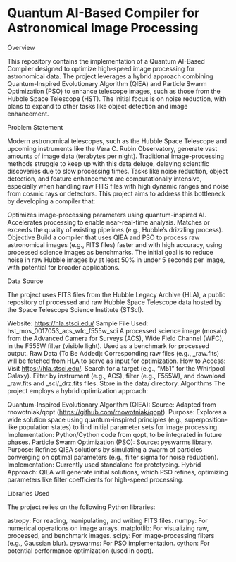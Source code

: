 # Quantum AI-Based Compiler for Astronomical Image Processing
Overview

This repository contains the implementation of a Quantum AI-Based Compiler designed to optimize high-speed image processing for astronomical data. The project leverages a hybrid approach combining Quantum-Inspired Evolutionary Algorithm (QIEA) and Particle Swarm Optimization (PSO) to enhance telescope images, such as those from the Hubble Space Telescope (HST). The initial focus is on noise reduction, with plans to expand to other tasks like object detection and image enhancement.

Problem Statement

Modern astronomical telescopes, such as the Hubble Space Telescope and upcoming instruments like the Vera C. Rubin Observatory, generate vast amounts of image data (terabytes per night). Traditional image-processing methods struggle to keep up with this data deluge, delaying scientific discoveries due to slow processing times. Tasks like noise reduction, object detection, and feature enhancement are computationally intensive, especially when handling raw FITS files with high dynamic ranges and noise from cosmic rays or detectors. This project aims to address this bottleneck by developing a compiler that:

Optimizes image-processing parameters using quantum-inspired AI.
Accelerates processing to enable near-real-time analysis.
Matches or exceeds the quality of existing pipelines (e.g., Hubble’s drizzling process).
Objective
Build a compiler that uses QIEA and PSO to process raw astronomical images (e.g., FITS files) faster and with high accuracy, using processed science images as benchmarks. The initial goal is to reduce noise in raw Hubble images by at least 50% in under 5 seconds per image, with potential for broader applications.

Data Source

The project uses FITS files from the Hubble Legacy Archive (HLA), a public repository of processed and raw Hubble Space Telescope data hosted by the Space Telescope Science Institute (STScI).

Website: https://hla.stsci.edu/
Sample File Used: hst_mos_0017053_acs_wfc_f555w_sci
A processed science image (mosaic) from the Advanced Camera for Surveys (ACS), Wide Field Channel (WFC), in the F555W filter (visible light).
Used as a benchmark for processed output.
Raw Data (To Be Added): Corresponding raw files (e.g., _raw.fits) will be fetched from HLA to serve as input for optimization.
How to Access:
Visit https://hla.stsci.edu/.
Search for a target (e.g., “M51” for the Whirlpool Galaxy).
Filter by instrument (e.g., ACS), filter (e.g., F555W), and download _raw.fits and _sci/_drz.fits files.
Store in the data/ directory.
Algorithms
The project employs a hybrid optimization approach:

Quantum-Inspired Evolutionary Algorithm (QIEA):
Source: Adapted from rnowotniak/qopt (https://github.com/rnowotniak/qopt).
Purpose: Explores a wide solution space using quantum-inspired principles (e.g., superposition-like population states) to find initial parameter sets for image processing.
Implementation: Python/Cython code from qopt, to be integrated in future phases.
Particle Swarm Optimization (PSO):
Source: pyswarms library.
Purpose: Refines QIEA solutions by simulating a swarm of particles converging on optimal parameters (e.g., filter sigma for noise reduction).
Implementation: Currently used standalone for prototyping.
Hybrid Approach: QIEA will generate initial solutions, which PSO refines, optimizing parameters like filter coefficients for high-speed processing.

Libraries Used

The project relies on the following Python libraries:

astropy: For reading, manipulating, and writing FITS files.
numpy: For numerical operations on image arrays.
matplotlib: For visualizing raw, processed, and benchmark images.
scipy: For image-processing filters (e.g., Gaussian blur).
pyswarms: For PSO implementation.
cython: For potential performance optimization (used in qopt).
